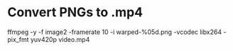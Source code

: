 # Convert PNGs to .mp4

ffmpeg -y -f image2 -framerate 10 -i warped-%05d.png -vcodec libx264  -pix_fmt yuv420p video.mp4